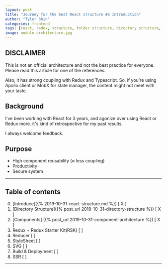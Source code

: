 ```yaml
---
layout: post
title: "Journey for the best React structure #0 Introduction"
author: "Tyler Shin"
categories: frontend
tags: [react, redux, structure, folder structure, directory structure, component structure]
image: module-architecture.jpg
---
```


## DISCLAIMER

This is not an official architecture and not the best practice for everyone.
Please read this article for one of the references.

Also, it has strong coupling with Redux and Typescript. So, if you're using Apollo client or MobX for state manager, the content might not meet with your taste.

## Background

I've been working with React for 3 years, and agonize over using React or Redux more. it's kind of retrospective for my past results.

I always welcome feedback.

## Purpose

- High component reusability (≈ less coupling)
- Productivity
- Secure system

---

## Table of contents

0. [Introduce]({% 2019-10-31-react-structure.md %}) [ X ]
1. [Directory Structure]({% post_url 2019-10-31-directory-structure %}) [ X ]
2. [Components] ({% post_url 2019-10-31-component-architecture %}) [ X ]
3. Redux + Redux Starter Kit(RSK) [ ]
4. Reducer [ ]
5. StyleSheet [ ]
6. SVG [ ]
7. Build & Deployment [ ]
8. SSR [ ]  


---
